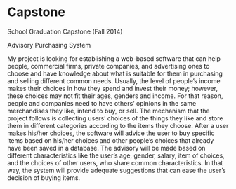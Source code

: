 # Capstone
School Graduation Capstone (Fall 2014)

Advisory Purchasing System

My project is looking for establishing a web-based software that can help people, commercial firms, private companies, and advertising ones to choose and have knowledge about what is suitable for them in purchasing and selling different common needs. Usually, the level of people’s income makes their choices in how they spend and invest their money; however, these choices may not fit their ages, genders and income. For that reason, people and companies need to have others’ opinions in the same merchandises they like, intend to buy, or sell. The mechanism that the project follows is collecting users’ choices of the things they like and store them in different categories according to the items they choose. After a user makes his/her choices, the software will advice the user to buy specific items based on his/her choices and other people’s choices that already have been saved in a database. The advisory will be made based on different characteristics like the user’s age, gender, salary, item of choices, and the choices of other users, who share common characteristics. In that way, the system will provide adequate suggestions that can ease the user’s decision of buying items.
